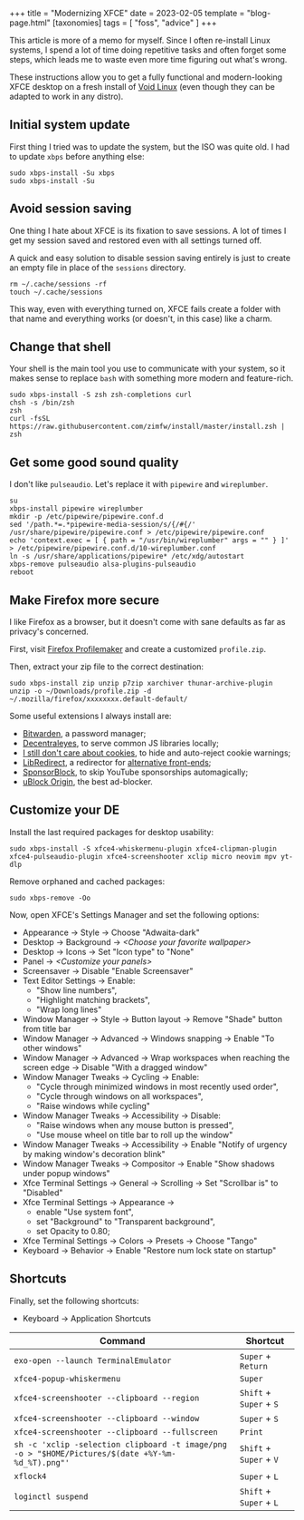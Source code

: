 +++
title = "Modernizing XFCE"
date = 2023-02-05
template = "blog-page.html"
[taxonomies]
tags = [ "foss", "advice" ]
+++

This article is more of a memo for myself. Since I often re-install Linux systems, I spend a lot of time doing repetitive tasks and often forget some steps, which leads me to waste even more time figuring out what's wrong.

These instructions allow you to get a fully functional and modern-looking XFCE desktop on a fresh install of [Void Linux](https://voidlinux.org/) (even though they can be adapted to work in any distro).

## Initial system update
First thing I tried was to update the system, but the ISO was quite old. I had to update `xbps` before anything else:

```
sudo xbps-install -Su xbps
sudo xbps-install -Su
```

## Avoid session saving
One thing I hate about XFCE is its fixation to save sessions. A lot of times I get my session saved and restored even with all settings turned off.

A quick and easy solution to disable session saving entirely is just to create an empty file in place of the `sessions` directory.
```
rm ~/.cache/sessions -rf
touch ~/.cache/sessions
```

This way, even with everything turned on, XFCE fails create a folder with that name and everything works (or doesn't, in this case) like a charm.

## Change that shell
Your shell is the main tool you use to communicate with your system, so it makes sense to replace `bash` with something more modern and feature-rich.

```
sudo xbps-install -S zsh zsh-completions curl
chsh -s /bin/zsh
zsh
curl -fsSL https://raw.githubusercontent.com/zimfw/install/master/install.zsh | zsh
```

## Get some good sound quality
I don't like `pulseaudio`. Let's replace it with `pipewire` and `wireplumber`.

```
su
xbps-install pipewire wireplumber
mkdir -p /etc/pipewire/pipewire.conf.d
sed '/path.*=.*pipewire-media-session/s/{/#{/' /usr/share/pipewire/pipewire.conf > /etc/pipewire/pipewire.conf
echo 'context.exec = [ { path = "/usr/bin/wireplumber" args = "" } ]' > /etc/pipewire/pipewire.conf.d/10-wireplumber.conf
ln -s /usr/share/applications/pipewire* /etc/xdg/autostart
xbps-remove pulseaudio alsa-plugins-pulseaudio
reboot
```

## Make Firefox more secure
I like Firefox as a browser, but it doesn't come with sane defaults as far as privacy's concerned.

First, visit [Firefox Profilemaker](https://ffprofile.com/) and create a customized `profile.zip`.

Then, extract your zip file to the correct destination:
```
sudo xbps-install zip unzip p7zip xarchiver thunar-archive-plugin
unzip -o ~/Downloads/profile.zip -d ~/.mozilla/firefox/xxxxxxxx.default-default/
```

Some useful extensions I always install are:
- [Bitwarden](https://addons.mozilla.org/en-US/firefox/addon/bitwarden-password-manager), a password manager;
- [Decentraleyes](https://addons.mozilla.org/en-US/firefox/addon/decentraleyes), to serve common JS libraries locally;
- [I still don't care about cookies](https://addons.mozilla.org/en-US/firefox/addon/istilldontcareaboutcookies), to hide and auto-reject cookie warnings;
- [LibRedirect](https://addons.mozilla.org/en-US/firefox/addon/libredirect), a redirector for [alternative front-ends](https://github.com/mendel5/alternative-front-ends);
- [SponsorBlock](https://addons.mozilla.org/en-US/firefox/addon/sponsorblock), to skip YouTube sponsorships automagically;
- [uBlock Origin](https://addons.mozilla.org/en-US/firefox/addon/ublock-origin), the best ad-blocker.

## Customize your DE

Install the last required packages for desktop usability:
```
sudo xbps-install -S xfce4-whiskermenu-plugin xfce4-clipman-plugin xfce4-pulseaudio-plugin xfce4-screenshooter xclip micro neovim mpv yt-dlp
```

Remove orphaned and cached packages:
```
sudo xbps-remove -Oo
```

Now, open XFCE's Settings Manager and set the following options:
- Appearance &rarr; Style &rarr; Choose "Adwaita-dark"
- Desktop &rarr; Background &rarr; _&lt;Choose your favorite wallpaper&gt;_
- Desktop &rarr; Icons &rarr; Set "Icon type" to "None"
- Panel &rarr; _&lt;Customize your panels&gt;_
- Screensaver &rarr; Disable "Enable Screensaver"
- Text Editor Settings &rarr; Enable:
    - "Show line numbers",
    - "Highlight matching brackets",
    - "Wrap long lines"
- Window Manager &rarr; Style &rarr; Button layout &rarr; Remove "Shade" button from title bar
- Window Manager &rarr; Advanced &rarr; Windows snapping &rarr; Enable "To other windows"
- Window Manager &rarr; Advanced &rarr; Wrap workspaces when reaching the screen edge &rarr; Disable "With a dragged window"
- Window Manager Tweaks &rarr; Cycling &rarr; Enable:
    - "Cycle through minimized windows in most recently used order",
    - "Cycle through windows on all workspaces",
    - "Raise windows while cycling"
- Window Manager Tweaks &rarr; Accessibility &rarr; Disable:
    - "Raise windows when any mouse button is pressed",
    - "Use mouse wheel on title bar to roll up the window"
- Window Manager Tweaks &rarr; Accessibility &rarr; Enable "Notify of urgency by making window's decoration blink"
- Window Manager Tweaks &rarr; Compositor &rarr; Enable "Show shadows under popup windows"
- Xfce Terminal Settings &rarr; General &rarr; Scrolling &rarr; Set "Scrollbar is" to "Disabled"
- Xfce Terminal Settings &rarr; Appearance &rarr;
    - enable "Use system font",
    - set "Background" to "Transparent background",
    - set Opacity to 0.80;
- Xfce Terminal Settings &rarr; Colors &rarr; Presets &rarr; Choose "Tango"
- Keyboard &rarr; Behavior &rarr; Enable "Restore num lock state on startup"


## Shortcuts
Finally, set the following shortcuts:
- Keyboard &rarr; Application Shortcuts

| Command                                                                                          | Shortcut                |
|--------------------------------------------------------------------------------------------------|-------------------------|
| `exo-open --launch TerminalEmulator`                                                             | `Super` + `Return`      |
| `xfce4-popup-whiskermenu`                                                                        | `Super`                 |
| `xfce4-screenshooter --clipboard --region`                                                       | `Shift` + `Super` + `S` |
| `xfce4-screenshooter --clipboard --window`                                                       | `Super` + `S`           |
| `xfce4-screenshooter --clipboard --fullscreen`                                                   | `Print`                 |
| `sh -c 'xclip -selection clipboard -t image/png -o > "$HOME/Pictures/$(date +%Y-%m-%d_%T).png"'` | `Shift` + `Super` + `V` |
| `xflock4`                                                                                        | `Super` + `L`           |
| `loginctl suspend`                                                                               | `Shift` + `Super` + `L` |
